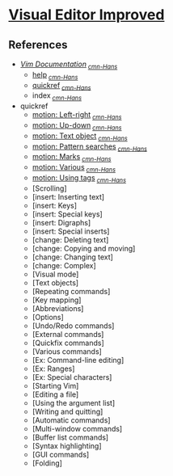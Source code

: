 # [Visual Editor Improved](http://vim.org/)

## References

+ [*Vim Documentation*](http://vimdoc.sourceforge.net/)<sub> [*cmn-Hans*](http://vimcdoc.sourceforge.net/)</sub>
    + [help](http://vimdoc.sourceforge.net/htmldoc/help.html)<sub> [*cmn-Hans*](http://vimcdoc.sourceforge.net/doc/help.html)</sub>
    + [quickref](http://vimdoc.sourceforge.net/htmldoc/quickref.html)<sub> [*cmn-Hans*](http://vimcdoc.sourceforge.net/doc/quickref.html)</sub>
    + index<sub> [*cmn-Hans*](http://vimcdoc.sourceforge.net/doc/index.html)</sub>
+ quickref
    + [motion: Left-right](http://vimdoc.sourceforge.net/htmldoc/quickref.html#Q_lr)<sub> [*cmn-Hans*](http://vimcdoc.sourceforge.net/doc/quickref.html#Q_lr)</sub>
    + [motion: Up-down](http://vimdoc.sourceforge.net/htmldoc/quickref.html#Q_ud)<sub> [*cmn-Hans*](http://vimcdoc.sourceforge.net/doc/quickref.html#Q_ud)</sub>
    + [motion: Text object](http://vimdoc.sourceforge.net/htmldoc/quickref.html#Q_tm)<sub> [*cmn-Hans*](http://vimcdoc.sourceforge.net/doc/quickref.html#Q_tm)</sub>
    + [motion: Pattern searches](http://vimdoc.sourceforge.net/htmldoc/quickref.html#Q_pa)<sub> [*cmn-Hans*](http://vimcdoc.sourceforge.net/doc/quickref.html#Q_pa)</sub>
    + [motion: Marks](http://vimdoc.sourceforge.net/htmldoc/quickref.html#Q_ma)<sub> [*cmn-Hans*](http://vimcdoc.sourceforge.net/doc/quickref.html#Q_ma)</sub>
    + [motion: Various](http://vimdoc.sourceforge.net/htmldoc/quickref.html#Q_vm)<sub> [*cmn-Hans*](http://vimcdoc.sourceforge.net/doc/quickref.html#Q_vm)</sub>
    + [motion: Using tags](http://vimdoc.sourceforge.net/htmldoc/quickref.html#Q_ta)<sub> [*cmn-Hans*](http://vimcdoc.sourceforge.net/doc/quickref.html#Q_ta)</sub>
    + [Scrolling]
    + [insert: Inserting text]
    + [insert: Keys]
    + [insert: Special keys]
    + [insert: Digraphs]
    + [insert: Special inserts]
    + [change: Deleting text]
    + [change: Copying and moving]
    + [change: Changing text]
    + [change: Complex]
    + [Visual mode]
    + [Text objects]
    + [Repeating commands]
    + [Key mapping]
    + [Abbreviations]
    + [Options]
    + [Undo/Redo commands]
    + [External commands]
    + [Quickfix commands]
    + [Various commands]
    + [Ex: Command-line editing]
    + [Ex: Ranges]
    + [Ex: Special characters]
    + [Starting Vim]
    + [Editing a file]
    + [Using the argument list]
    + [Writing and quitting]
    + [Automatic commands]
    + [Multi-window commands]
    + [Buffer list commands]
    + [Syntax highlighting]
    + [GUI commands]
    + [Folding]
